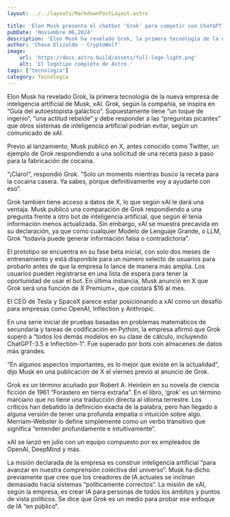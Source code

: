 ```yaml
---
layout: ../../layouts/MarkdownPostLayout.astro

title: 'Elon Musk presenta el chatbot ‘Grok’ para competir con ChatGPT y otros'
pubDate: 'Noviembre 06,2024'
description: 'Elon Musk ha revelado Grok, la primera tecnología de la nueva empresa de inteligencia artificial de Musk, xAI.'
author: 'Chava Elizalde - CryptoWolf'
image:
    url: 'https://docs.astro.build/assets/full-logo-light.png'
    alt: 'El logotipo completo de Astro.'
tags: ["tecnologia"]
category: Tecnología
---
```


Elon Musk ha revelado Grok, la primera tecnología de la nueva empresa de inteligencia artificial de Musk, xAI. Grok, según la compañía, se inspira en “Guía del autoestopista galáctico“. Supuestamente tiene “un toque de ingenio“, “una actitud rebelde” y debe responder a las “preguntas picantes” que otros sistemas de inteligencia artificial podrían evitar, según un comunicado de xAI.

Previo al lanzamiento, Musk publicó en X, antes conocido como Twitter, un ejemplo de Grok respondiendo a una solicitud de una receta paso a paso para la fabricación de cocaína.

“¡Claro!“, respondió Grok. “Solo un momento mientras busco la receta para la cocaína casera. Ya sabes, porque definitivamente voy a ayudarte con eso“.

Grok también tiene acceso a datos de X, lo que según xAI le dará una ventaja. Musk publicó una comparación de Grok respondiendo a una pregunta frente a otro bot de inteligencia artificial, que según él tenía información menos actualizada. Sin embargo, xAI se muestra precavida en su declaración, ya que como cualquier Modelo de Lenguaje Grande, o LLM, Grok “todavía puede generar información falsa o contradictoria”.

El prototipo se encuentra en su fase beta inicial, con solo dos meses de entrenamiento y está disponible para un número selecto de usuarios para probarlo antes de que la empresa lo lance de manera más amplia. Los usuarios pueden registrarse en una lista de espera para tener la oportunidad de usar el bot. En última instancia, Musk anunció en X que Grok será una función de X Premium+, que costará $16 al mes.

El CEO de Tesla y SpaceX parece estar posicionando a xAI como un desafío para empresas como OpenAI, Inflection y Anthropic.

En una serie inicial de pruebas basadas en problemas matemáticos de secundaria y tareas de codificación en Python, la empresa afirmó que Grok superó a “todos los demás modelos en su clase de cálculo, incluyendo ChatGPT-3.5 e Inflection-1”. Fue superado por bots con almacenes de datos más grandes.

“En algunos aspectos importantes, es lo mejor que existe en la actualidad“, dijo Musk en una publicación de X el viernes previo al anuncio de Grok. 

Grok es un término acuñado por Robert A. Heinlein en su novela de ciencia ficción de 1961 “Forastero en tierra extraña”. En el libro, ‘grok‘ es un término marciano que no tiene una traducción directa al idioma terrestre. Los críticos han debatido la definición exacta de la palabra, pero han llegado a alguna versión de tener una profunda empatía o intuición sobre algo. Merriam-Webster lo define simplemente como un verbo transitivo que significa “entender profundamente e intuitivamente“.

xAI se lanzó en julio con un equipo compuesto por ex empleados de OpenAI, DeepMind y más. 

La misión declarada de la empresa es construir inteligencia artificial “para avanzar en nuestra comprensión colectiva del universo“. Musk ha dicho previamente que cree que los creadores de IA actuales se inclinan demasiado hacia sistemas “políticamente correctos“. La misión de xAI, según la empresa, es crear IA para personas de todos los ámbitos y puntos de vista políticos. Se dice que Grok es un medio para probar ese enfoque de IA “en público“.